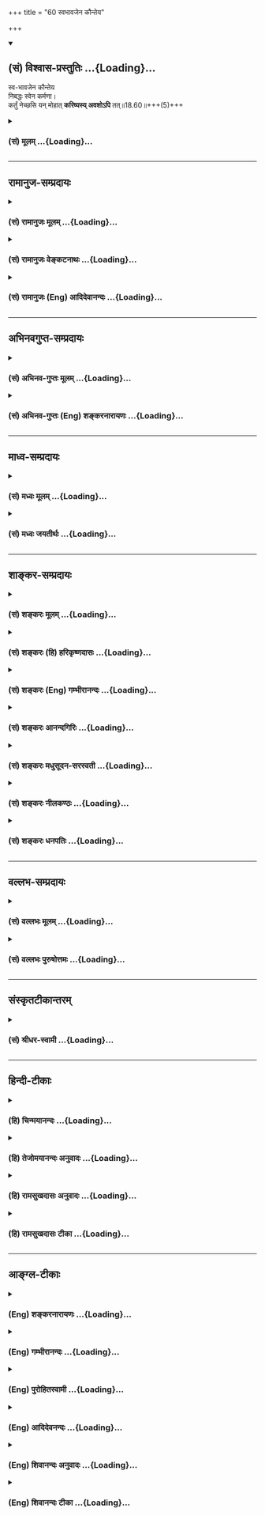 +++
title = "60 स्वभावजेन कौन्तेय"

+++
<div class="js_include" newlevelforh1="2" title="(सं) विश्वास-प्रस्तुतिः" unfilled url="/purANam_vaiShNavam/mahAbhAratam/06-bhIShma-parva/03-bhagavad-gItA-parva/saMskRtam/vishvAsa-prastutiH/18_moxa-saMnyAsa-yogaH/60_svabhAvajena_kaun.md">
<details open><summary><h2>(सं) विश्वास-प्रस्तुतिः ...{Loading}...</h2></summary>

स्व-भावजेन कौन्तेय  
निबद्धः स्वेन कर्मणा।  
कर्तुं नेच्छसि यन् मोहात् 
**करिष्यस्य् अवशोऽपि** तत्॥18.60॥+++(5)+++
</details>
</div>
<div class="js_include collapsed" newlevelforh1="3" title="(सं) मूलम्" unfilled url="/purANam_vaiShNavam/mahAbhAratam/06-bhIShma-parva/03-bhagavad-gItA-parva/saMskRtam/mUlam/18_moxa-saMnyAsa-yogaH/60_svabhAvajena_kaun.md">
<details><summary><h3>(सं) मूलम् ...{Loading}...</h3></summary>

स्वभावजेन कौन्तेय निबद्धः स्वेन कर्मणा।  
कर्तुं नेच्छसि यन्मोहात्करिष्यस्यवशोऽपि तत्।।18.60।।
</details>
</div>


_________________
## रामानुज-सम्प्रदायः
<div class="js_include collapsed" newlevelforh1="3" title="(सं) रामानुजः मूलम्" unfilled url="/purANam_vaiShNavam/mahAbhAratam/06-bhIShma-parva/03-bhagavad-gItA-parva/saMskRtam/rAmAnujaH/mUlam/18_moxa-saMnyAsa-yogaH/60_svabhAvajena_kaun.md">
<details><summary><h3>(सं) रामानुजः मूलम् ...{Loading}...</h3></summary>

।।18.60।। स्वभावजं हि क्षत्रियस्य कर्म शौर्यं **स्वभावजेन** शौर्याख्येन
**स्वेन कर्मणा निबद्धः** तत एव **अवशः** परैः धर्षणम् असहमानः त्वम् एव
**तद्** युद्धं **करिष्यसि यद्** इदानीं **मोहाद्** अज्ञानात् **कर्तुं न
इच्छसि। सर्वं हि भूतजातं सर्वेश्वरेण मया पूर्वकर्मानुगुण्येन
प्रकृत्यनुवर्तने नियमितम्; तत् श्रृणु --**

</details>
</div>
<div class="js_include collapsed" newlevelforh1="3" title="(सं) रामानुजः वेङ्कटनाथः" unfilled url="/purANam_vaiShNavam/mahAbhAratam/06-bhIShma-parva/03-bhagavad-gItA-parva/saMskRtam/rAmAnujaH/venkaTanAthaH/18_moxa-saMnyAsa-yogaH/60_svabhAvajena_kaun.md">
<details><summary><h3>(सं) रामानुजः वेङ्कटनाथः ...{Loading}...</h3></summary>

  
  
।।18.60।। पुनरुक्तिपरिहारायाऽऽह -- तदुपपादयतीति। प्रकृतेः
प्रेरकत्वप्रकारमवान्तरव्यापारेण दर्शयतीत्यर्थः। प्रकृतिः इति निर्दिष्ट
एवायमर्थः स्वभावशब्देनानूदितः। स्वभावशब्दश्चस्वभावप्रभवैर्गुणैः
\[18।41\] इत्यत्र व्याख्यातः। प्रकृतिशब्दस्यात्र
देहाद्याकारपरिणतप्रकृतिविषयत्वेऽपि स्वभावशब्दः पूर्वोक्तार्थ एव। शौर्यं
तेजः इत्यादिकं स्मारयतिस्वभावजं हीति। स्वेन क्षत्ति्रयासाधारणेनेत्यर्थः।
शौर्यं निर्भयप्रवेशसामर्थ्यं तेन तन्मूलं कर्मात्र वासनावशाद्रुचिविषयतया
बन्धकत्वेनोक्तम्। मदुक्तानादरे प्रकारान्तरेणापि
करिष्यस्येवेत्यपिशब्दार्थः। तदभिप्रायेणाऽऽह --
त्वमेवेति। परैर्धर्षणमसहमान इति विशेषणं अवशस्य कथं कर्मकर्तृत्वमिति
शङ्कापरिहारार्थम्। अमर्षचिकीर्षादिस्पर्धकगुणपारवश्यं
कर्तृत्वस्योपयुक्तमेवेति भावः। कर्तुं नेच्छसि यन्मोहात् इति
वाक्यान्तर्वाक्यनिवेशो हास्यकरुणरसावेशेन; तद्विविनक्तियदिदानीमिति।
प्राप्तावसरे धर्मयुद्धानुष्ठानं परित्यज्यातिक्रान्तावसरे
परपरिभवव्रीडितोगतजलसेतुबन्धं करिष्यसीति
वर्तमानभविष्यद्व्यपदेशयोस्तात्पर्यमिति भावः। न श्रोष्यसि \[5।188\]
इतिवदुपदिष्टस्य चित्तानारोह इह मोहशब्देन विवक्षित इत्याह --
अज्ञानादिति।  
  

</details>
</div>
<div class="js_include collapsed" newlevelforh1="3" title="(सं) रामानुजः (Eng) आदिदेवानन्दः" unfilled url="/purANam_vaiShNavam/mahAbhAratam/06-bhIShma-parva/03-bhagavad-gItA-parva/saMskRtam/rAmAnujaH/english/AdidevAnandaH/18_moxa-saMnyAsa-yogaH/60_svabhAvajena_kaun.md">
<details><summary><h3>(सं) रामानुजः (Eng) आदिदेवानन्दः ...{Loading}...</h3></summary>

18.60 For, heroism is the duty of a Ksatriya born of his nature.
Impelled by your own duty of heroism born of your own nature, you will
lose self-control when you get the taunts of your enemies. Unable to
suffer it, you will be compelled to engage them in battle, which, now,
out of delusion and ignorance, you do not desire to do. All beings have
been ordained by Me to follow their Prakrti acired by their previous
Karmas. Listen about it:

</details>
</div>


_________________
## अभिनवगुप्त-सम्प्रदायः
<div class="js_include collapsed" newlevelforh1="3" title="(सं) अभिनव-गुप्तः मूलम्" unfilled url="/purANam_vaiShNavam/mahAbhAratam/06-bhIShma-parva/03-bhagavad-gItA-parva/saMskRtam/abhinava-guptaH/mUlam/18_moxa-saMnyAsa-yogaH/60_svabhAvajena_kaun.md">
<details><summary><h3>(सं) अभिनव-गुप्तः मूलम् ...{Loading}...</h3></summary>

।।18.41 -- 18.60।। एवमियता षण्णां प्रत्येकं त्रिस्वरूपत्वं धृत्यादीनां च
प्रतिपादितम्। तन्मध्यात् सात्त्विके राशौ वर्तमानो दैवीं संपदं प्राप्त इह
ज्ञाने योग्यः; त्वं च तथाविधः इत्यर्जुनः प्रोत्साहितः। अधुना तु इदमुच्यते
-- यदि तावदनया ज्ञानबुद्ध्या कर्मणि भवान् प्रवर्तते तदा
स्वधर्मप्रवृत्त्या विज्ञानपूततया च न कर्मसंबन्धस्तव। अथैतन्नानुमन्यसे;
तदवश्यं तव प्रवृत्त्या तावत् भाव्यम् जातेरेव तथाभावे स्थितत्वात्। यतः
सर्वः स्वभावनियतः +++(S;;N स्वस्वभावनियतः )+++ कुतश्चिद्दोषात्
तिरोहिततत्स्वभावः +++(S;;N -- हिततत्तत्स्वभावः )+++ कंचित्कालं भूत्वापि;
तत्तिरोधायकविगमे स्वभावं व्यक्त्यापन्नं लभत एव। तथाहि एवंविधो वर्णनां
स्वभावः। एवमवश्यंभाविन्यां प्रवृत्तौ ततः फलविभागिता भवेत्।। तदाह --
ब्राह्मणेत्यादि अवशोऽपि तत् इत्यन्तम्। ब्राह्मणादीनां
कर्मप्रविभागनिरूपणस्य स्वभावोऽश्यं नातिक्रामति,+++(S; ; N omit न and read
अतिक्रामति )+++ इति क्षत्रियस्वभावस्य भवतोऽनिच्छतोऽपि प्रकृतिः स्वभावाख्या
नियोक्तृताम् अव्यभिचारेण भजते। केवलं तया नियुक्तस्य पुण्यपापसंबन्धः। अतः
मदभिहितविज्ञानप्रमाणपुरःसरीकारेण कर्माण्यनुतिष्ठ। तथा सति बन्धो
निवर्त्स्यति। इत्यस्यार्थस्य परिकरघटनतात्पर्यं +++(S; ; N -- करबन्धघटन --
)+++ महावाक्यार्थस्य। अवान्तरवाक्यानां स्पष्टा ( ष्टोऽ ) र्थः। समासेन +++(S
omits समासेन )+++ ( श्लो. 50 ) संक्षेपेण। ज्ञानस्य; प्रागुक्तस्य। निष्ठां (
ष्ठा ) वाग्जालपरिहारेण निश्चितामाह। बुद्ध्या विशुद्धया इत्यादि सर्वमेतत्
व्याख्यातप्रायमिति न पुनरायस्यते,+++(N -- रारभ्यते )+++।

</details>
</div>
<div class="js_include collapsed" newlevelforh1="3" title="(सं) अभिनव-गुप्तः (Eng) शङ्करनारायणः" unfilled url="/purANam_vaiShNavam/mahAbhAratam/06-bhIShma-parva/03-bhagavad-gItA-parva/saMskRtam/abhinava-guptaH/english/shankaranArAyaNaH/18_moxa-saMnyAsa-yogaH/60_svabhAvajena_kaun.md">
<details><summary><h3>(सं) अभिनव-गुप्तः (Eng) शङ्करनारायणः ...{Loading}...</h3></summary>

18.41-60 Brahmana - etc. upto avasopitat. Surely the intrinsic nature of
the Brahmanas etc., does not voilate what has been difined (above) by
way of classifying their duties. Therefore, as far as you are concerned,
you have the intrinsic ality of the Ksatriya (warrior), and your nature
i.e., intrinsic ality, does, without fail, assume the part of the
inciter of yourself, even though you don't like it. For, a person who
acts simply being incited by that (natural condition), there is the
strong bondage of the merit or demerit. Therefore, perform actions
following the means of correct knowledge, taught by Me. In that case,
the bondage would disappear. The intention of the principal sentence
(statement of the entire passage under study) is to help to get this
idea. The meaning of the subordinate sentences (statements) is evident.
Briefly (verse 50) : in short. Knowledge : i.e. the one which has been
explained earlier. Nistha conveys, avoiding verbal jugglary, the meaning
'what has been determined'. He who is endowed with intellect totally
pure etc. : All this has been almost explained already. Hence, no more
trouble is taken \[to comment upon it\].

</details>
</div>


_________________
## माध्व-सम्प्रदायः
<div class="js_include collapsed" newlevelforh1="3" title="(सं) मध्वः मूलम्" unfilled url="/purANam_vaiShNavam/mahAbhAratam/06-bhIShma-parva/03-bhagavad-gItA-parva/saMskRtam/madhvaH/mUlam/18_moxa-saMnyAsa-yogaH/60_svabhAvajena_kaun.md">
<details><summary><h3>(सं) मध्वः मूलम् ...{Loading}...</h3></summary>

।।18.60।। Sri Madhvacharya did not comment on this sloka.,

</details>
</div>
<div class="js_include collapsed" newlevelforh1="3" title="(सं) मध्वः जयतीर्थः" unfilled url="/purANam_vaiShNavam/mahAbhAratam/06-bhIShma-parva/03-bhagavad-gItA-parva/saMskRtam/madhvaH/jayatIrthaH/18_moxa-saMnyAsa-yogaH/60_svabhAvajena_kaun.md">
<details><summary><h3>(सं) मध्वः जयतीर्थः ...{Loading}...</h3></summary>

।।18.60।। Sri Jayatirtha did not comment on this sloka.  
  

</details>
</div>


_________________
## शाङ्कर-सम्प्रदायः
<div class="js_include collapsed" newlevelforh1="3" title="(सं) शङ्करः मूलम्" unfilled url="/purANam_vaiShNavam/mahAbhAratam/06-bhIShma-parva/03-bhagavad-gItA-parva/saMskRtam/shankaraH/mUlam/18_moxa-saMnyAsa-yogaH/60_svabhAvajena_kaun.md">
<details><summary><h3>(सं) शङ्करः मूलम् ...{Loading}...</h3></summary>

।।18.60।। --,**स्वभावजेन** शौर्यादिना यथोक्तेन **कौन्तेय निबद्धः**
निश्चयेन बद्धः **स्वेन** आत्मीयेन **कर्मणा कर्तुं न इच्छसि यत्** कर्म;
**मोहात्** अविवेकतः **करिष्यसि अवशोऽपि** परवश एव **तत्** कर्म।। यस्मात्
--,

</details>
</div>
<div class="js_include collapsed" newlevelforh1="3" title="(सं) शङ्करः (हि) हरिकृष्णदासः" unfilled url="/purANam_vaiShNavam/mahAbhAratam/06-bhIShma-parva/03-bhagavad-gItA-parva/saMskRtam/shankaraH/hindI/harikRShNadAsaH/18_moxa-saMnyAsa-yogaH/60_svabhAvajena_kaun.md">
<details><summary><h3>(सं) शङ्करः (हि) हरिकृष्णदासः ...{Loading}...</h3></summary>

।।18.60।। क्योंकि --, हे कौन्तेय तू उपर्युक्त शूरवीरता आदि अपने स्वाभाविक
कर्मोंद्वारा निबद्ध हुआ -- दृढ़तासे बँधा हुआ है; इसलिये जो कर्म तू मोहसे
-- अविवेकके कारण नहीं करना चाहता है; वही कर्म विवश होकर करेगा।

</details>
</div>
<div class="js_include collapsed" newlevelforh1="3" title="(सं) शङ्करः (Eng) गम्भीरानन्दः" unfilled url="/purANam_vaiShNavam/mahAbhAratam/06-bhIShma-parva/03-bhagavad-gItA-parva/saMskRtam/shankaraH/english/gambhIrAnandaH/18_moxa-saMnyAsa-yogaH/60_svabhAvajena_kaun.md">
<details><summary><h3>(सं) शङ्करः (Eng) गम्भीरानन्दः ...{Loading}...</h3></summary>

18.60 And because of nibaddhah, being securely bound; svena, by your
own; karmana, duty; svabhavajena, born of nature \[Svabhava means those
tendencies which are created by good bad actions performed in previous
births, and which become the cause of performance of duties,
renunciation, experience of happiness, sorrow, etc. in the present
birth.-S.\]-herosim etc. as stated (in 43); O son of Kunti, you avasah,
being helpless, under another's control; karisyasi api, will verily do;
tat, that duty; yat, which duty; you na, do not; icchasi, wish; kartum,
to do; mohat, owing to indiscrimination. For,

</details>
</div>
<div class="js_include collapsed" newlevelforh1="3" title="(सं) शङ्करः आनन्दगिरिः" unfilled url="/purANam_vaiShNavam/mahAbhAratam/06-bhIShma-parva/03-bhagavad-gItA-parva/saMskRtam/shankaraH/AnandagiriH/18_moxa-saMnyAsa-yogaH/60_svabhAvajena_kaun.md">
<details><summary><h3>(सं) शङ्करः आनन्दगिरिः ...{Loading}...</h3></summary>

।।18.60।। इतश्च त्वया युद्धान्न वैमुख्यं कर्तुमुचितमित्याह --
**यस्माच्चेति।** स्वभावजेन स्वेन कर्मणा निबद्धस्त्वमिति संबन्धः।

</details>
</div>
<div class="js_include collapsed" newlevelforh1="3" title="(सं) शङ्करः मधुसूदन-सरस्वती" unfilled url="/purANam_vaiShNavam/mahAbhAratam/06-bhIShma-parva/03-bhagavad-gItA-parva/saMskRtam/shankaraH/madhusUdana-sarasvatI/18_moxa-saMnyAsa-yogaH/60_svabhAvajena_kaun.md">
<details><summary><h3>(सं) शङ्करः मधुसूदन-सरस्वती ...{Loading}...</h3></summary>

।।18.60।। प्रकृतिं विवृणोति -- स्वभावजेनेति। स्वभावजेन
पूर्वोक्तक्षत्रियस्वभावजेन शौर्यादिना स्वेनानागन्तुकेन कर्मणा निबद्धो
वशीकृतस्त्वं हे कौन्तेय; यद्बन्धुवधादिनिमित्तं युद्धं
मोहात्स्वतन्त्रोऽहं यथेच्छामि तथा संपादयिष्यामीति भ्रमात् कर्तुं नेच्छसि
तदवशोऽप्यनिच्छन्नपि स्वाभाविककर्मपरतन्त्रः परमेश्वरपरतन्त्रश्च
करिष्यस्येव।

</details>
</div>
<div class="js_include collapsed" newlevelforh1="3" title="(सं) शङ्करः नीलकण्ठः" unfilled url="/purANam_vaiShNavam/mahAbhAratam/06-bhIShma-parva/03-bhagavad-gItA-parva/saMskRtam/shankaraH/nIlakaNThaH/18_moxa-saMnyAsa-yogaH/60_svabhAvajena_kaun.md">
<details><summary><h3>(सं) शङ्करः नीलकण्ठः ...{Loading}...</h3></summary>

।।18.60।। प्रकृतिस्त्वां नियोक्ष्यतीत्येतदेव व्याचष्टे --
**स्वभावजेनेति।** स्वभावजेन पूर्वोक्तेन शौर्यादिना अवशोऽपि परवश एव
तत्करिष्यसि।

</details>
</div>
<div class="js_include collapsed" newlevelforh1="3" title="(सं) शङ्करः धनपतिः" unfilled url="/purANam_vaiShNavam/mahAbhAratam/06-bhIShma-parva/03-bhagavad-gItA-parva/saMskRtam/shankaraH/dhanapatiH/18_moxa-saMnyAsa-yogaH/60_svabhAvajena_kaun.md">
<details><summary><h3>(सं) शङ्करः धनपतिः ...{Loading}...</h3></summary>

।।18.60।। प्रकृतिपादतन्त्र्यं विशदयति -- स्वभावजेन शौर्यादिना यथोक्तेन
स्वेन स्वकीयेन कर्मणा निबद्धः निश्चयेन बद्धः यस्मोहादविवेकात्कर्तुं
नेच्छसि तदवशोऽपि परवशएव करिष्यसि। यस्माच्चैवं तस्मात्कुर्वन्तीपुत्रस्य
क्षत्रियशिरोमणेरस्मत्संबन्धिनस्तव युद्धवैमुख्यं नोचितमिति सूचयन्संबोधयति
हे कौन्तेयेति।

</details>
</div>


_________________
## वल्लभ-सम्प्रदायः
<div class="js_include collapsed" newlevelforh1="3" title="(सं) वल्लभः मूलम्" unfilled url="/purANam_vaiShNavam/mahAbhAratam/06-bhIShma-parva/03-bhagavad-gItA-parva/saMskRtam/vallabhaH/mUlam/18_moxa-saMnyAsa-yogaH/60_svabhAvajena_kaun.md">
<details><summary><h3>(सं) वल्लभः मूलम् ...{Loading}...</h3></summary>

।।18.60।। तदुपपादयति -- स्वभावजेनेति। इदं च
द्वितीयतृतीयाद्यध्यायार्थविवरणं स्वभावः प्राकृतस्तज्जेन क्षात्त्रकर्मणा
निबद्धः अवशः करिष्यस्येव।

</details>
</div>
<div class="js_include collapsed" newlevelforh1="3" title="(सं) वल्लभः पुरुषोत्तमः" unfilled url="/purANam_vaiShNavam/mahAbhAratam/06-bhIShma-parva/03-bhagavad-gItA-parva/saMskRtam/vallabhaH/puruShottamaH/18_moxa-saMnyAsa-yogaH/60_svabhAvajena_kaun.md">
<details><summary><h3>(सं) वल्लभः पुरुषोत्तमः ...{Loading}...</h3></summary>

  
  
।।18.60।। किञ्च -- स्वभावजेनेति। हे कौन्तेय स्नेहपात्र स्वभावजेन
मत्क्रीडोत्पन्नेन स्वेन क्षात्त्रकर्मणा शौर्यादिरूपेण निबद्धो यन्त्रितो
यत् मोहात् युद्धं कर्तुं नेच्छसि; तत् अवशोऽपि करिष्यसि अतो मदाज्ञयैव
कुर्वित्यर्थः।  
  

</details>
</div>


_________________
## संस्कृतटीकान्तरम्
<div class="js_include collapsed" newlevelforh1="3" title="(सं) श्रीधर-स्वामी" unfilled url="/purANam_vaiShNavam/mahAbhAratam/06-bhIShma-parva/03-bhagavad-gItA-parva/saMskRtam/shrIdhara-svAmI/18_moxa-saMnyAsa-yogaH/60_svabhAvajena_kaun.md">
<details><summary><h3>(सं) श्रीधर-स्वामी ...{Loading}...</h3></summary>

।।18.60।। किंच **-- स्वभावेति।** स्वभावः क्षत्रियत्वे हेतुः
पूर्वकर्मसंस्कारस्तस्माज्जातेन स्वकीयेन कर्मणा शौर्यादिना पूर्वोक्तेन
निबद्धो यन्त्रितस्त्वं मोहाद्यत्कर्म युद्धलक्षणं कर्तुं नेच्छसि; अवशोऽपि
तत्कर्म करिष्यस्येव।

</details>
</div>


_________________
## हिन्दी-टीकाः
<div class="js_include collapsed" newlevelforh1="3" title="(हि) चिन्मयानन्दः" unfilled url="/purANam_vaiShNavam/mahAbhAratam/06-bhIShma-parva/03-bhagavad-gItA-parva/hindI/chinmayAnandaH/18_moxa-saMnyAsa-yogaH/60_svabhAvajena_kaun.md">
<details><summary><h3>(हि) चिन्मयानन्दः ...{Loading}...</h3></summary>

।।18.60।। भगवान् श्रीकृष्ण का; सारांश में; कथन यह है मैं तुम्हें इसलिये
युद्ध में प्रवृत्त नहीं कर रहा हूँ कि मुझे तुमसे सहानुभूति नहीं है; वरन्
इसलिये कि इसके अतिरिक्त तुम्हारे लिए अन्य कोई मार्ग ही नहीं रहा है।
तुम्हारे लिये कोई विकल्प ही नहीं है। यद्यपि तुम दुराग्रह कर रहे हो कि
तुम युद्ध नहीं करोगे; किन्तु यह तुम्हारा केवल मोह और भ्रम ही है। तुम्हें
युद्ध करना ही पड़ेगा; क्योंकि तुम्हारा स्वभाव अपना प्रभाव अवश्य
दिखायेगा। इस प्रकरण में भगवान् श्रीकृष्ण ने बारम्बार कहा है; तुम मेरा
सतत् स्मरण करो। इसका अर्थ क्या है किस प्रकार हम ईश्वर का स्मरण करें क्या
इसका अर्थ ईश्वर का ध्यान करना है हमारा परमेश्वर के साथ क्या संबंध होना
चाहिये क्या हम उन्हें कोई ऐतिहासिक पुरुष मानें; अथवा सदैव हमारे हृदय में
वास करने वाले आत्मतत्त्व के रूप में उन्हें जाने एक लगनशील विद्यार्थी के
मन में उठने वाले प्रश्नों के उत्तर अगले श्लोक में दिये गये हैं

</details>
</div>
<div class="js_include collapsed" newlevelforh1="3" title="(हि) तेजोमयानन्दः अनुवादः" unfilled url="/purANam_vaiShNavam/mahAbhAratam/06-bhIShma-parva/03-bhagavad-gItA-parva/hindI/tejomayAnandaH/anuvAdaH/18_moxa-saMnyAsa-yogaH/60_svabhAvajena_kaun.md">
<details><summary><h3>(हि) तेजोमयानन्दः अनुवादः ...{Loading}...</h3></summary>

।।18.60।। हे कौन्तेय ! तुम अपने स्वाभाविक कर्मों से बंधे हो, (अत:)
मोहवशात् जिस कर्म को तुम करना नहीं चाहते हो, वही तुम विवश होकर करोगे।।

</details>
</div>
<div class="js_include collapsed" newlevelforh1="3" title="(हि) रामसुखदासः अनुवादः" unfilled url="/purANam_vaiShNavam/mahAbhAratam/06-bhIShma-parva/03-bhagavad-gItA-parva/hindI/rAmasukhadAsaH/anuvAdaH/18_moxa-saMnyAsa-yogaH/60_svabhAvajena_kaun.md">
<details><summary><h3>(हि) रामसुखदासः अनुवादः ...{Loading}...</h3></summary>

।।18.60।। हे कुन्तीनन्दन ! अपने स्वभावजन्य कर्मसे बँधा हुआ तू मोहके कारण
जो नहीं करना चाहता, उसको तू (क्षात्र-प्रकृतिके) परवश होकर करेगा।

</details>
</div>
<div class="js_include collapsed" newlevelforh1="3" title="(हि) रामसुखदासः टीका" unfilled url="/purANam_vaiShNavam/mahAbhAratam/06-bhIShma-parva/03-bhagavad-gItA-parva/hindI/rAmasukhadAsaH/TIkA/18_moxa-saMnyAsa-yogaH/60_svabhAvajena_kaun.md">
<details><summary><h3>(हि) रामसुखदासः टीका ...{Loading}...</h3></summary>

।।18.60।।***व्याख्या --***  **स्वभावजेन कौन्तेय निबद्धः स्वेन कर्मणा
--** पूर्वजन्ममें जैसे कर्म और गुणोंकी वृत्तियाँ रही हैं; इस जन्ममें
जैसे मातापितासे पैदा हुए हैं अर्थात् मातापिताके जैसे संस्कार रहे हैं;
जन्मके बाद जैसा देखासुना है; जैसी शिक्षा प्राप्त हुई है और जैसे कर्म
किये हैं -- उन सबके मिलनेसे अपनी जो कर्म करनेकी एक आदत बनी है; उसका नाम
स्वभाव है। इसको भगवान्ने स्वभावजन्य स्वकीय कर्म कहा है। इसीको स्वधर्म भी
कहते हैं -- **स्वधर्ममपि चावेक्ष्य न विकम्पितुमर्हसि** (गीता 2। 31)।  
  
**कर्तुं नेच्छसि यन्मोहात् करिष्यस्यवशोऽपि तत् --** स्वभावजन्य
क्षात्रप्रकृतिसे बँधा हुआ तू मोहके कारण जो नहीं करना चाहता; उसको तू परवश
होकर करेगा। स्वभावके अनुसार ही शास्त्रोंने कर्तव्यपालनकी आज्ञा दी है। उस
आज्ञामें यदि दूसरोंके कर्मोंकी अपेक्षा अपने कर्मोंमें कमियाँ अथवा दोष
दीखते हों; तो भी वे दोष बाधक (पापजनक) नहीं होते -- **श्रेयान्स्वधर्मो
विगुणः परधर्मात्स्वनुष्ठितात्।** (गीता 3। 35 18। 47)। उस स्वभावज कर्म
(क्षात्रधर्म)के अनुसार तू युद्ध करनेके लिये परवश है। युद्धरूप कर्तव्यको
न करनेका तेरा विचार मूढ़तापूर्वक किया गया है।  
  
जो जीवन्मुक्त महापुरुष होते हैं; उनका स्वभाव सर्वथा शुद्ध होता है। अतः
उनपर स्वभावका आधिपत्य नहीं रहता अर्थात् वे स्वभावके परवश नहीं होते फिर
भी वे किसी काममें प्रवृत्त होते हैं; तो अपनी प्रकृति(स्वभाव) के अनुसार
ही काम करते हैं। परन्तु साधारण मनुष्य प्रकृतिके परवश होते हैं; इसलिये
उनका स्वभाव उनको जबर्दस्ती कर्ममें लगा देता है (गीता 3। 33)। भगवान्
अर्जुनसे कहते हैं कि तेरा क्षात्रस्वभाव भी तुझे जबर्दस्ती युद्धमें लगा
देगा परन्तु उसका फल तेरे लिये बढ़िया नहीं होगा। यदि तू शास्त्र या
सन्तमहापुरुषोंकी आज्ञासे अथवा मेरी आज्ञासे युद्धरूप कर्म करेगा; तो वही
कर्म तेरे लिये कल्याणकारी हो जायगा। कारण कि शास्त्र अथवा मेरी आज्ञासे
कर्मोंको करनेसे; उन कर्मोंमें जो रागद्वेष हैं; वे स्वाभाविक ही मिटते चले
जायँगे क्योंकि तेरी दृष्टि आज्ञाकी तरफ रहेगी; रागद्वेषकी तरफ नहीं। अतः
वे कर्म बन्धनकारक न होकर कल्याणकारक ही होंगे।  
  
**विशेष बात**  
  
गीतामें प्रकृतिकी परवशताकी बात सामान्यरूपसे कई जगह आयी है (जैसे -- 3। 5
8। 19 9। 8 आदि) परन्तु दो जगह प्रकृतिकी परवशताकी बात विशेषरूपसे आयी है
-- **प्रकृतिं यान्ति भूतानि** (3। 33) और यहाँ **प्रकृतिस्त्वां
नियोक्ष्यति** (18। 59) **(टिप्पणी प₀ 960)**। इससे स्वभावकी प्रबलता ही
सिद्ध होती है क्योंकि कोई भी प्राणी जिसकिसी योनिमें भी जन्म लेता है;
उसकी प्रकृति अर्थात् स्वभाव उसके साथमें रहता है। अगर उसका स्वभाव परम
शुद्ध हो अर्थात् स्वभावमें सर्वथा असङ्गता हो तो उसका जन्म ही क्यों होगा
यदि उसका जन्म होगा तो उसमें स्वभावकी मुख्यता रहेगी -- **कारणं
गुणसङ्गोऽस्य सदसद्योनिजन्मसु** (गीता 13। 21)। जब स्वभावकी ही मुख्यता
अथवा परवशता रहेगी और प्रत्येक क्रिया स्वभावके अनुसार ही होगी; तो फिर
शास्त्रोंका विधिनिषेध किसपर लागू होगा गुरुजनोंकी शिक्षा किसके काम आयेगी
और मनुष्य दुर्गुणदुराचारोंका त्याग करके सद्गुणसदाचारोंमें कैसे प्रवृत्त
होगाउपर्युक्त प्रश्नोंका उत्तर यह है कि जैसे मनुष्य गङ्गाजीके उपर्युक्त
प्रश्नोंका उत्तर यह है कि जैसे मनुष्य गङ्गाजीके प्रवाहको रोक तो नहीं
सकता; पर उसके प्रवाहको मोड़ सकता है; घुमा सकता है। ऐसे ही मनुष्य अपने
वर्णोचित स्वभावको छोड़ तो नहीं सकता; पर भगवत्प्राप्तिका उद्देश्य रखकर
उसको रागद्वेषसे रहित परम शुद्ध; निर्मल बना सकता है। तात्पर्य यह हुआ कि
स्वभावको शुद्ध बनानेमें मनुष्यमात्र सर्वथा सबल और स्वतन्त्र है; निर्बल
और परतन्त्र नहीं है। निर्बलता और परतन्त्रता तो केवल रागद्वेष होनेसे
प्रतीत होती है। अब इस स्वभावको सुधारनेके लिये भगवान्ने गीतामें कर्मयोग और
भक्तियोगकी दृष्टिसे दो उपाय बताये हैं --,(1) **कर्मयोगकी दृष्टिसे --**
तीसरे अध्यायके चौंतीसवें श्लोकमें भगवान्ने बताया है कि मनुष्यके खास
शत्रु रागद्वेष ही हैं। अतः रागद्वेषके वशमें नहीं होना चाहिये अर्थात्
रागद्वेषको लेकर कोई भी कर्म नहीं करना चाहिये; प्रत्युत शास्त्रकी आज्ञाके
अनुसार ही प्रत्येक कर्म करना चाहिये। शास्त्रके आज्ञानुसार अर्थात् शिष्य
गुरुकी; पुत्र मातापिताकी; पत्नी पतिकी और नौकर मालिककी आज्ञाके अनुसार
प्रसन्नतापूर्वक सब कर्म करता है तो उसमें रागद्वेष नहीं रहते। कारण कि
अपने मनके अनुसार कर्म करनेसे ही रागद्वेष पुष्ट होते हैं। शास्त्र आदिकी
आज्ञाके अनुसार कार्य करनेसे और कभी दूसरा नया कार्य करनेकी मनमें आ जानेपर
भी शास्त्रकी आज्ञा न होनेसे हम वह कार्य नहीं करते तो उससे हमारा राग मिट
जायगा और कभी कार्यको न करनेकी मनमें आ जानेपर भी शास्त्रकी आज्ञा होनेसे
हम वह कार्य प्रसन्नतापूर्वक करते हैं तो उससे हमारा द्वेष मिट जाता है।  
  
(2) **भक्तियोगकी दृष्टिसे --** जब मनुष्य ममतावाली वस्तुओंके सहित स्वयं
भगवान्के शरण हो जाता है; तब उसके पास अपना करके कुछ नहीं रहता। वह
भगवान्के हाथकी कठपुतली बन जाता है। फिर भगवान्की आज्ञाके अनुसार; उनकी
इच्छाके अनुसार ही उसके द्वारा सब कार्य होते हैं; जिससे उसके स्वभावमें
रहनेवाले रागद्वेष मिट जाते हैं।  
  
तात्पर्य यह हुआ कि कर्मयोगमें रागद्वेषके वशीभूत न होकर कार्य करनेसे
स्वभाव शुद्ध हो जाता है (गीता 3। 34) और भक्तियोगमें भगवान्के सर्वथा
अर्पित होनेसे स्वभाव शुद्ध हो जाता है (गीता 18। 62)। स्वभाव शुद्ध होनेसे
बन्धनका कोई प्रश्न ही नहीं रहता।  
  
मनुष्य जो कुछ कर्म करता है; वह कभी रागद्वेषके वशीभूत होकर करता है और कभी
सिद्धान्तके अनुसार करता है। रागद्वेषपूर्वक कर्म करनेसे रागद्वेष दृढ़ हो
जाते हैं और फिर मनुष्यका वैसा ही स्वभाव बन जाता है। सिद्धान्तके अनुसार
कर्म करनेसे उसका सिद्धान्तके अनुसार ही करनेका स्वभाव बन जाता है। जो
मनुष्य परमात्मप्राप्तिका उद्देश्य रखकर शास्त्र और महापुरुषोंके
सिद्धान्तके अनुसार कर्म करते हैं और जो परमात्माको प्राप्त हो गये हैं --
उन दोनों(साधकों और सिद्ध महापुरुषों) के कर्म दुनियाके लिये आदर्श होते
हैं; अनुकरणीय होते हैं (गीता 3। 21)।  
  
***सम्बन्ध --***  जीव स्वयं परमात्माका अंश है और स्वभाव अंश है स्वयं
स्वतःसिद्ध है और स्वभाव खुदका बनाया हुआ है स्वयं चेतन है और स्वभाव जड है
-- ऐसा होनेपर भी जीव स्वभावके परवश कैसे हो जाता है इस प्रश्नके उत्तरमें
भगवान् आगेका श्लोक कहते हैं।  
  

</details>
</div>


_________________
## आङ्ग्ल-टीकाः
<div class="js_include collapsed" newlevelforh1="3" title="(Eng) शङ्करनारायणः" unfilled url="/purANam_vaiShNavam/mahAbhAratam/06-bhIShma-parva/03-bhagavad-gItA-parva/english/shankaranArAyaNaH/18_moxa-saMnyAsa-yogaH/60_svabhAvajena_kaun.md">
<details><summary><h3>(Eng) शङ्करनारायणः ...{Loading}...</h3></summary>

18.60. O son of Kunti ! Being bound fully by your own duty, born of your
own nature, and also being \[hence\] not independent, you would perform
what you do not wish to perform, because of your-delusion.

</details>
</div>
<div class="js_include collapsed" newlevelforh1="3" title="(Eng) गम्भीरानन्दः" unfilled url="/purANam_vaiShNavam/mahAbhAratam/06-bhIShma-parva/03-bhagavad-gItA-parva/english/gambhIrAnandaH/18_moxa-saMnyAsa-yogaH/60_svabhAvajena_kaun.md">
<details><summary><h3>(Eng) गम्भीरानन्दः ...{Loading}...</h3></summary>

18.60 Being bound by your own duty born of nature, O son of Kunti, you,
being helpless, will verily do that which you do not wish to do owing to
indiscrimination.

</details>
</div>
<div class="js_include collapsed" newlevelforh1="3" title="(Eng) पुरोहितस्वामी" unfilled url="/purANam_vaiShNavam/mahAbhAratam/06-bhIShma-parva/03-bhagavad-gItA-parva/english/purohitasvAmI/18_moxa-saMnyAsa-yogaH/60_svabhAvajena_kaun.md">
<details><summary><h3>(Eng) पुरोहितस्वामी ...{Loading}...</h3></summary>

18.60 O Arjuna! Thy duty binds thee. From thine own nature has it
arisen, and that which in thy delusion thou desire not to do, that very
thing thou shalt do. Thou art helpless.

</details>
</div>
<div class="js_include collapsed" newlevelforh1="3" title="(Eng) आदिदेवनन्दः" unfilled url="/purANam_vaiShNavam/mahAbhAratam/06-bhIShma-parva/03-bhagavad-gItA-parva/english/AdidevanandaH/18_moxa-saMnyAsa-yogaH/60_svabhAvajena_kaun.md">
<details><summary><h3>(Eng) आदिदेवनन्दः ...{Loading}...</h3></summary>

18.60 O Arjuna, bound by your own duty born out of your own inner
disposition, and having no control over your own will, you will be
compelled to do that very thing which you now desire not to do through
delusion.

</details>
</div>
<div class="js_include collapsed" newlevelforh1="3" title="(Eng) शिवानन्दः अनुवादः" unfilled url="/purANam_vaiShNavam/mahAbhAratam/06-bhIShma-parva/03-bhagavad-gItA-parva/english/shivAnandaH/anuvAdaH/18_moxa-saMnyAsa-yogaH/60_svabhAvajena_kaun.md">
<details><summary><h3>(Eng) शिवानन्दः अनुवादः ...{Loading}...</h3></summary>

18.60 O Arjuna, bound by thy own Karma (action) born of thy own nature,
that which from delusion thou wishest not to do, even that thou shalt do
helplessly.

</details>
</div>
<div class="js_include collapsed" newlevelforh1="3" title="(Eng) शिवानन्दः टीका" unfilled url="/purANam_vaiShNavam/mahAbhAratam/06-bhIShma-parva/03-bhagavad-gItA-parva/english/shivAnandaH/TIkA/18_moxa-saMnyAsa-yogaH/60_svabhAvajena_kaun.md">
<details><summary><h3>(Eng) शिवानन्दः टीका ...{Loading}...</h3></summary>

18.60 स्वभावजेन born of (thy) own nature; कौन्तेय O son of Kunti;
निबद्धः bound; स्वेन (thy) own; कर्मणा by action; कर्तुम् to do; न not;
इच्छसि (thou) wishest; यत् which; मोहात् from delusion; करिष्यसि (thou)
shalt do; अवशः helpless; अपि also; तत् that.Commentary Thou art endowed;
O Arjuna; with martial alities; prowess; valour; skill; etc. Thou art;
therefore; bound by these innate alities. Thou wilt be forced to fight
by thy own nature. Nature will constrain thee to fight; much against thy
will.

</details>
</div>

